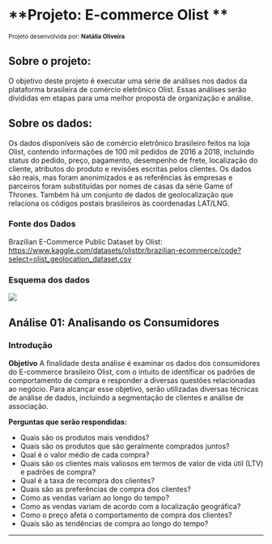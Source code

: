 # **Projeto: E-commerce Olist **
<sub>Projeto desenvolvida por: **Natália Oliveira**</sub>

## Sobre o projeto:
O objetivo deste projeto é executar uma série de análises nos dados da plataforma brasileira de comércio eletrônico Olist. Essas análises serão divididas em etapas para uma melhor proposta de organização e análise.

## Sobre os dados:
Os dados disponíveis são de comércio eletrônico brasileiro feitos na loja Olist, contendo informações de 100 mil pedidos de 2016 a 2018, incluindo status do pedido, preço, pagamento, desempenho de frete, localização do cliente, atributos do produto e revisões escritas pelos clientes. Os dados são reais, mas foram anonimizados e as referências às empresas e parceiros foram substituídas por nomes de casas da série Game of Thrones. Também há um conjunto de dados de geolocalização que relaciona os códigos postais brasileiros às coordenadas LAT/LNG.

### Fonte dos Dados

Brazilian E-Commerce Public Dataset by Olist: https://www.kaggle.com/datasets/olistbr/brazilian-ecommerce/code?select=olist_geolocation_dataset.csv

### Esquema dos dados
![](https://i.imgur.com/HRhd2Y0.png)

## **Análise 01:  Analisando os Consumidores**
### Introdução

**Objetivo**
A finalidade desta análise é examinar os dados dos consumidores do E-commerce brasileiro Olist, com o intuito de identificar os padrões de comportamento de compra e responder a diversas questões relacionadas ao negócio. Para alcançar esse objetivo, serão utilizadas diversas técnicas de análise de dados, incluindo a segmentação de clientes e análise de associação.

**Perguntas que serão respondidas:**
* Quais são os produtos mais vendidos?
* Quais são os produtos que são geralmente comprados juntos?
* Qual é o valor médio de cada compra?
* Quais são os clientes mais valiosos em termos de valor de vida útil (LTV) e padrões de compra?
* Qual é a taxa de recompra dos clientes?
* Quais são as preferências de compra dos clientes?
* Como as vendas variam ao longo do tempo?
* Como as vendas variam de acordo com a localização geográfica?
* Como o preço afeta o comportamento de compra dos clientes?
* Quais são as tendências de compra ao longo do tempo?

---

